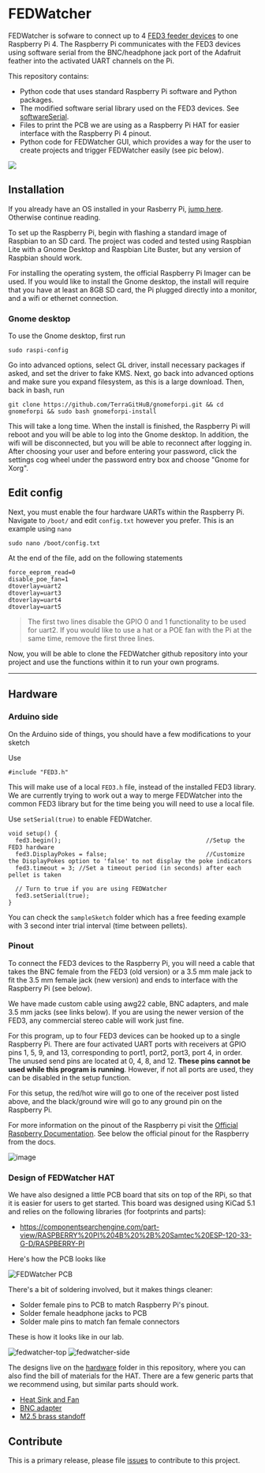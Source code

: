 # FEDWatcher

FEDWatcher is sofware to connect up to 4 [FED3 feeder devices](https://github.com/KravitzLabDevices/FED3/) to one Raspberry Pi 4. 
The Raspberry Pi communicates with the FED3 devices using software serial from the BNC/headphone jack port of the Adafruit feather into the activated UART channels on the Pi.

This repository contains:

* Python code that uses standard Raspberry Pi software and Python packages. 
* The modified software serial library used on the FED3 devices. See [softwareSerial](https://github.com/matiasandina/FEDWatcher/tree/main/softwareSerial).
* Files to print the PCB we are using as a Raspberry Pi HAT for easier interface with the Raspberry Pi 4 pinout. 
* Python code for FEDWatcher GUI, which provides a way for the user to create projects and trigger FEDWatcher easily (see pic below).

![](https://github.com/matiasandina/FEDWatcher/blob/main/docs/img/gui.png?raw=true)

## Installation

If you already have an OS installed in your Rasberry Pi, [jump here](#edit-config). Otherwise continue reading.

To set up the Raspberry Pi, begin with flashing a standard image of Raspbian to an SD card. The project was coded and tested using Raspbian Lite with a Gnome Desktop and Raspbian Lite Buster, but any version of Raspbian should work.

For installing the operating system, the official Raspberry Pi Imager can be used. If you would like to install the Gnome desktop, the install will require that you have at least an 8GB SD card, the Pi plugged directly into a monitor, and a wifi or ethernet connection. 

### Gnome desktop

To use the Gnome desktop, first run

```
sudo raspi-config
```

Go into advanced options, select GL driver, install necessary packages if asked, and set the driver to fake KMS. Next, go back into advanced options and make sure you expand filesystem, as this is a large download. Then, back in bash, run

```
git clone https://github.com/TerraGitHuB/gnomeforpi.git && cd gnomeforpi && sudo bash gnomeforpi-install
```

This will take a long time. When the install is finished, the Raspberry Pi will reboot and you will be able to log into the Gnome desktop. In addition, the wifi will be disconnected, but you will be able to reconnect after logging in. After choosing your user and before entering your password, click the settings cog wheel under the password entry box and choose "Gnome for Xorg".

## Edit config

Next, you must enable the four hardware UARTs within the Raspberry Pi. Navigate to `/boot/` and edit `config.txt` however you prefer. This is an example using `nano`

```
sudo nano /boot/config.txt
``` 

At the end of the file, add on the following statements

```
force_eeprom_read=0
disable_poe_fan=1
dtoverlay=uart2
dtoverlay=uart3
dtoverlay=uart4
dtoverlay=uart5
```

> The first two lines disable the GPIO 0 and 1 functionality to be used for uart2. If you would like to use a hat or a POE fan with the Pi at the same time, remove the first three lines.

Now, you will be able to clone the FEDWatcher github repository into your project and use the functions within it to run your own programs.

---
## Hardware

### Arduino side

On the Arduino side of things, you should have a few modifications to your sketch

Use

```
#include "FED3.h"
```
This will make use of a local `FED3.h` file, instead of the installed FED3 library. We are currently trying to work out a way to merge FEDWatcher into the common FED3 library but for the time being you will need to use a local file.


Use `setSerial(true)` to enable FEDWatcher.

```
void setup() {
  fed3.begin();                                         //Setup the FED3 hardware
  fed3.DisplayPokes = false;                            //Customize the DisplayPokes option to 'false' to not display the poke indicators
  fed3.timeout = 3; //Set a timeout period (in seconds) after each pellet is taken
  
  // Turn to true if you are using FEDWatcher
  fed3.setSerial(true);
}
```

You can check the `sampleSketch` folder which has a free feeding example with 3 second inter trial interval (time between pellets).


### Pinout

To connect the FED3 devices to the Raspberry Pi, you will need a cable that takes the BNC female from the FED3 (old version) or a 3.5 mm male jack to fit the 3.5 mm female jack (new version) and ends to interface with the Raspberry Pi (see below). 

We have made custom cable using awg22 cable, BNC adapters, and male 3.5 mm jacks (see links below). If you are using the newer version of the FED3, any commercial stereo cable will work just fine.

For this program, up to four FED3 devices can be hooked up to a single Raspberry Pi. There are four activated UART ports with receivers at GPIO pins 1, 5, 9, and 13, corresponding to port1, port2, port3, port 4, in order. The unused send pins are located at 0, 4, 8, and 12. **These pins cannot be used while this program is running**. However, if not all ports are used, they can be disabled in the setup function. 

For this setup, the red/hot wire will go to one of the receiver post listed above, and the black/ground wire will go to any ground pin on the Raspberry Pi.

For more information on the pinout of the Raspberry pi visit the [Official Raspberry Documentation](https://www.raspberrypi.org/documentation/usage/gpio/). See below the official pinout for the Raspberry from the docs.

![image](https://user-images.githubusercontent.com/7494967/124830013-53691600-df47-11eb-8e53-1c78fbac09ee.png)

### Design of FEDWatcher HAT

We have also designed a little PCB board that sits on top of the RPi, so that it is easier for users to get started. This board was designed using KiCad 5.1 and 
relies on the following libraries (for footprints and parts):
- https://componentsearchengine.com/part-view/RASPBERRY%20PI%204B%20%2B%20Samtec%20ESP-120-33-G-D/RASPBERRY-PI

Here's how the PCB looks like

![FEDWatcher PCB](https://github.com/matiasandina/FEDWatcher/blob/main/hardware/RPi_shield/RPi_shield.png?raw=true)


There's a bit of soldering involved, but it makes things cleaner:

* Solder female pins to PCB to match Raspberry Pi's pinout.
* Solder female headphone jacks to PCB
* Solder male pins to match fan female connectors

These is how it looks like in our lab.

![fedwatcher-top](https://github.com/matiasandina/FEDWatcher/blob/main/docs/img/fedwatcher-top.jpg?raw=true) 
![fedwatcher-side](https://github.com/matiasandina/FEDWatcher/blob/main/docs/img/fedwatcher-side.jpg?raw=true)

The designs live on the [hardware](https://github.com/matiasandina/FEDWatcher/tree/main/hardware/RPi_shield) folder in this repository, where you can also find the bill of materials for the HAT.
There are a few generic parts that we recommend using, but similar parts should work.

* [Heat Sink and Fan](https://www.amazon.com/GeeekPi-Raspberry-Cooling-Aluminum-Heatsink/dp/B07PCMTZHF/ref=sr_1_3?crid=Q8C55QA09LS2&keywords=raspberry+pi+fan+aluminum+heatsink&qid=1659374343&sprefix=raspberry+pi+fan+aluminum+heatsink%2Caps%2C65&sr=8-3)
* [BNC adapter](https://www.amazon.com/Connector-Coaxial-Terminal-Adpater-Surveillance/dp/B091Z1V55J/ref=sr_1_22_sspa?crid=16I3NQ8L51GTH&keywords=bnc+adapter+wire&qid=1659374513&sprefix=bnc+adapters+wire,aps,61&sr=8-22-spons&psc=1)
* [M2.5 brass standoff](https://www.amazon.com/HanTof-Raspberry-Standoffs-Standoff-Cylinder/dp/B07KM27KC6/ref=pd_sbs_5/136-6686908-1264224?pd_rd_w=xld4t&pf_rd_p=0f56f70f-21e6-4d11-bb4a-bcdb928a3c5a&pf_rd_r=T61GBPY4VQAJ1AG9K1SB&pd_rd_r=d5b09aac-2d40-4798-8f3f-64e0f1895e47&pd_rd_wg=2Fxwf&pd_rd_i=B07KM27KC6&psc=1)


## Contribute

This is a primary release, please file [issues](https://github.com/matiasandina/FEDWatcher/issues) to contribute to this project.



